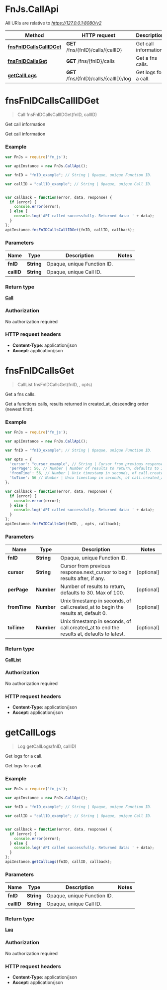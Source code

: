 # FnJs.CallApi

All URIs are relative to *https://127.0.0.1:8080/v2*

Method | HTTP request | Description
------------- | ------------- | -------------
[**fnsFnIDCallsCallIDGet**](CallApi.md#fnsFnIDCallsCallIDGet) | **GET** /fns/{fnID}/calls/{callID} | Get call information
[**fnsFnIDCallsGet**](CallApi.md#fnsFnIDCallsGet) | **GET** /fns/{fnID}/calls | Get a fns calls.
[**getCallLogs**](CallApi.md#getCallLogs) | **GET** /fns/{fnID}/calls/{callID}/log | Get logs for a call.


<a name="fnsFnIDCallsCallIDGet"></a>
# **fnsFnIDCallsCallIDGet**
> Call fnsFnIDCallsCallIDGet(fnID, callID)

Get call information

Get call information

### Example
```javascript
var FnJs = require('fn_js');

var apiInstance = new FnJs.CallApi();

var fnID = "fnID_example"; // String | Opaque, unique Function ID.

var callID = "callID_example"; // String | Opaque, unique Call ID.


var callback = function(error, data, response) {
  if (error) {
    console.error(error);
  } else {
    console.log('API called successfully. Returned data: ' + data);
  }
};
apiInstance.fnsFnIDCallsCallIDGet(fnID, callID, callback);
```

### Parameters

Name | Type | Description  | Notes
------------- | ------------- | ------------- | -------------
 **fnID** | **String**| Opaque, unique Function ID. | 
 **callID** | **String**| Opaque, unique Call ID. | 

### Return type

[**Call**](Call.md)

### Authorization

No authorization required

### HTTP request headers

 - **Content-Type**: application/json
 - **Accept**: application/json

<a name="fnsFnIDCallsGet"></a>
# **fnsFnIDCallsGet**
> CallList fnsFnIDCallsGet(fnID, , opts)

Get a fns calls.

Get a functions calls, results returned in created_at, descending order (newest first).

### Example
```javascript
var FnJs = require('fn_js');

var apiInstance = new FnJs.CallApi();

var fnID = "fnID_example"; // String | Opaque, unique Function ID.

var opts = { 
  'cursor': "cursor_example", // String | Cursor from previous response.next_cursor to begin results after, if any.
  'perPage': 56, // Number | Number of results to return, defaults to 30. Max of 100.
  'fromTime': 56, // Number | Unix timestamp in seconds, of call.created_at to begin the results at, default 0.
  'toTime': 56 // Number | Unix timestamp in seconds, of call.created_at to end the results at, defaults to latest.
};

var callback = function(error, data, response) {
  if (error) {
    console.error(error);
  } else {
    console.log('API called successfully. Returned data: ' + data);
  }
};
apiInstance.fnsFnIDCallsGet(fnID, , opts, callback);
```

### Parameters

Name | Type | Description  | Notes
------------- | ------------- | ------------- | -------------
 **fnID** | **String**| Opaque, unique Function ID. | 
 **cursor** | **String**| Cursor from previous response.next_cursor to begin results after, if any. | [optional] 
 **perPage** | **Number**| Number of results to return, defaults to 30. Max of 100. | [optional] 
 **fromTime** | **Number**| Unix timestamp in seconds, of call.created_at to begin the results at, default 0. | [optional] 
 **toTime** | **Number**| Unix timestamp in seconds, of call.created_at to end the results at, defaults to latest. | [optional] 

### Return type

[**CallList**](CallList.md)

### Authorization

No authorization required

### HTTP request headers

 - **Content-Type**: application/json
 - **Accept**: application/json

<a name="getCallLogs"></a>
# **getCallLogs**
> Log getCallLogs(fnID, callID)

Get logs for a call.

Get logs for a call.

### Example
```javascript
var FnJs = require('fn_js');

var apiInstance = new FnJs.CallApi();

var fnID = "fnID_example"; // String | Opaque, unique Function ID.

var callID = "callID_example"; // String | Opaque, unique Call ID.


var callback = function(error, data, response) {
  if (error) {
    console.error(error);
  } else {
    console.log('API called successfully. Returned data: ' + data);
  }
};
apiInstance.getCallLogs(fnID, callID, callback);
```

### Parameters

Name | Type | Description  | Notes
------------- | ------------- | ------------- | -------------
 **fnID** | **String**| Opaque, unique Function ID. | 
 **callID** | **String**| Opaque, unique Call ID. | 

### Return type

[**Log**](Log.md)

### Authorization

No authorization required

### HTTP request headers

 - **Content-Type**: application/json
 - **Accept**: application/json

